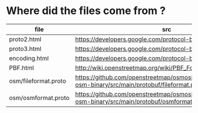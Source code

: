 
# Where did the files come from ?

file          | src
------------- | -------------
proto2.html   | https://developers.google.com/protocol-buffers/docs/proto
proto3.html   | https://developers.google.com/protocol-buffers/docs/proto3
encoding.html | https://developers.google.com/protocol-buffers/docs/encoding
PBF.html      | http://wiki.openstreetmap.org/wiki/PBF_Format
osm/fileformat.proto  | https://github.com/openstreetmap/osmosis/raw/master/osmosis-osm-binary/src/main/protobuf/fileformat.proto
osm/osmformat.proto   | https://github.com/openstreetmap/osmosis/raw/master/osmosis-osm-binary/src/main/protobuf/osmformat.proto




